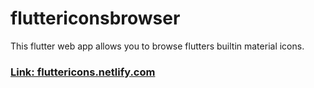# fluttericonsbrowser

This flutter web app allows you to browse flutters builtin material icons.

### [Link: fluttericons.netlify.com](https://fluttericons.netlify.com)
